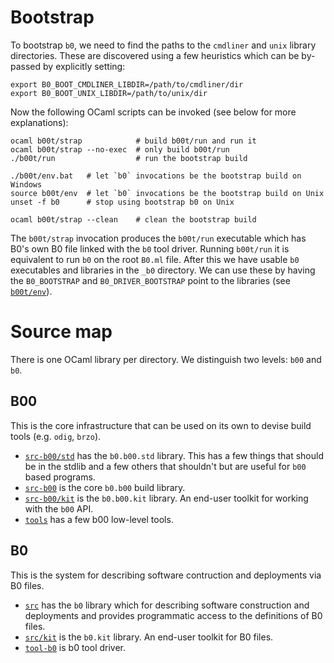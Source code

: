 # Bootstrap

To bootstrap `b0`, we need to find the paths to the `cmdliner` and
`unix` library directories. These are discovered using a few heuristics 
which can be by-passed by explicitly setting:

    export B0_BOOT_CMDLINER_LIBDIR=/path/to/cmdliner/dir
    export B0_BOOT_UNIX_LIBDIR=/path/to/unix/dir

Now the following OCaml scripts can be invoked (see below for
more explanations):

    ocaml b00t/strap            # build b00t/run and run it
    ocaml b00t/strap --no-exec  # only build b00t/run
    ./b00t/run                  # run the bootstrap build

    ./b00t/env.bat   # let `b0` invocations be the bootstrap build on Windows
    source b00t/env  # let `b0` invocations be the bootstrap build on Unix
    unset -f b0      # stop using bootstrap b0 on Unix

    ocaml b00t/strap --clean    # clean the bootstrap build

The `b00t/strap` invocation produces the `b00t/run` executable which
has B0's own B0 file linked with the `b0` tool driver. Running
`b00t/run` it is equivalent to run `b0` on the root `B0.ml`
file. After this we have usable `b0` executables and libraries in the
`_b0` directory. We can use these by having the `B0_BOOTSTRAP` and 
`B0_DRIVER_BOOTSTRAP` point to the libraries (see [`b00t/env`](b00t/env)).

# Source map

There is one OCaml library per directory. We distinguish two levels:
`b00` and `b0`.

## B00

This is the core infrastructure that can be used on its own to devise
build tools (e.g. `odig`, `brzo`).

* [`src-b00/std`](src-b00/std) has the `b0.b00.std` library. This has
  a few things that should be in the stdlib and a few others that shouldn't 
  but are useful for `b00` based programs.
* [`src-b00`](src-b00) is the core `b0.b00` build library.
* [`src-b00/kit`](src-b00/kit) is the `b0.b00.kit` library. An
   end-user toolkit for working with the `b00` API.
* [`tools`](tools) has a few b00 low-level tools. 

## B0 

This is the system for describing software contruction and deployments
via B0 files.

* [`src`](src) has the `b0` library which for describing software construction 
  and deployments and provides programmatic access to the definitions of B0 files.
* [`src/kit`](src/kit) is the `b0.kit` library. An end-user toolkit
  for B0 files.
* [`tool-b0`](tool-b0) is b0 tool driver.
